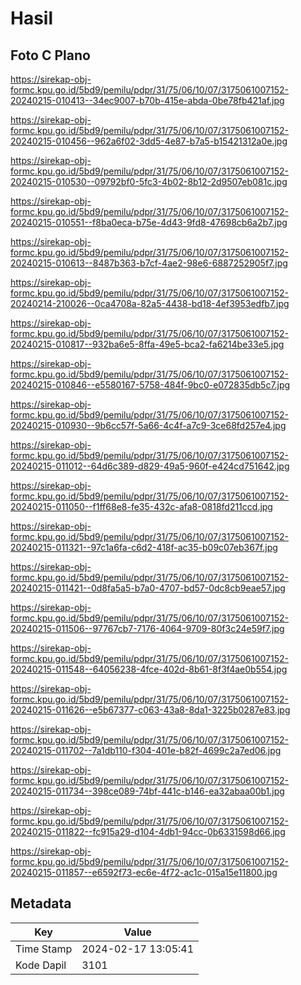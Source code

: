 # Hasil

## Foto C Plano

https://sirekap-obj-formc.kpu.go.id/5bd9/pemilu/pdpr/31/75/06/10/07/3175061007152-20240215-010413--34ec9007-b70b-415e-abda-0be78fb421af.jpg

https://sirekap-obj-formc.kpu.go.id/5bd9/pemilu/pdpr/31/75/06/10/07/3175061007152-20240215-010456--962a6f02-3dd5-4e87-b7a5-b15421312a0e.jpg

https://sirekap-obj-formc.kpu.go.id/5bd9/pemilu/pdpr/31/75/06/10/07/3175061007152-20240215-010530--09792bf0-5fc3-4b02-8b12-2d9507eb081c.jpg

https://sirekap-obj-formc.kpu.go.id/5bd9/pemilu/pdpr/31/75/06/10/07/3175061007152-20240215-010551--f8ba0eca-b75e-4d43-9fd8-47698cb6a2b7.jpg

https://sirekap-obj-formc.kpu.go.id/5bd9/pemilu/pdpr/31/75/06/10/07/3175061007152-20240215-010613--8487b363-b7cf-4ae2-98e6-6887252905f7.jpg

https://sirekap-obj-formc.kpu.go.id/5bd9/pemilu/pdpr/31/75/06/10/07/3175061007152-20240214-210026--0ca4708a-82a5-4438-bd18-4ef3953edfb7.jpg

https://sirekap-obj-formc.kpu.go.id/5bd9/pemilu/pdpr/31/75/06/10/07/3175061007152-20240215-010817--932ba6e5-8ffa-49e5-bca2-fa6214be33e5.jpg

https://sirekap-obj-formc.kpu.go.id/5bd9/pemilu/pdpr/31/75/06/10/07/3175061007152-20240215-010846--e5580167-5758-484f-9bc0-e072835db5c7.jpg

https://sirekap-obj-formc.kpu.go.id/5bd9/pemilu/pdpr/31/75/06/10/07/3175061007152-20240215-010930--9b6cc57f-5a66-4c4f-a7c9-3ce68fd257e4.jpg

https://sirekap-obj-formc.kpu.go.id/5bd9/pemilu/pdpr/31/75/06/10/07/3175061007152-20240215-011012--64d6c389-d829-49a5-960f-e424cd751642.jpg

https://sirekap-obj-formc.kpu.go.id/5bd9/pemilu/pdpr/31/75/06/10/07/3175061007152-20240215-011050--f1ff68e8-fe35-432c-afa8-0818fd211ccd.jpg

https://sirekap-obj-formc.kpu.go.id/5bd9/pemilu/pdpr/31/75/06/10/07/3175061007152-20240215-011321--97c1a6fa-c6d2-418f-ac35-b09c07eb367f.jpg

https://sirekap-obj-formc.kpu.go.id/5bd9/pemilu/pdpr/31/75/06/10/07/3175061007152-20240215-011421--0d8fa5a5-b7a0-4707-bd57-0dc8cb9eae57.jpg

https://sirekap-obj-formc.kpu.go.id/5bd9/pemilu/pdpr/31/75/06/10/07/3175061007152-20240215-011506--97767cb7-7176-4064-9709-80f3c24e59f7.jpg

https://sirekap-obj-formc.kpu.go.id/5bd9/pemilu/pdpr/31/75/06/10/07/3175061007152-20240215-011548--64056238-4fce-402d-8b61-8f3f4ae0b554.jpg

https://sirekap-obj-formc.kpu.go.id/5bd9/pemilu/pdpr/31/75/06/10/07/3175061007152-20240215-011626--e5b67377-c063-43a8-8da1-3225b0287e83.jpg

https://sirekap-obj-formc.kpu.go.id/5bd9/pemilu/pdpr/31/75/06/10/07/3175061007152-20240215-011702--7a1db110-f304-401e-b82f-4699c2a7ed06.jpg

https://sirekap-obj-formc.kpu.go.id/5bd9/pemilu/pdpr/31/75/06/10/07/3175061007152-20240215-011734--398ce089-74bf-441c-b146-ea32abaa00b1.jpg

https://sirekap-obj-formc.kpu.go.id/5bd9/pemilu/pdpr/31/75/06/10/07/3175061007152-20240215-011822--fc915a29-d104-4db1-94cc-0b6331598d66.jpg

https://sirekap-obj-formc.kpu.go.id/5bd9/pemilu/pdpr/31/75/06/10/07/3175061007152-20240215-011857--e6592f73-ec6e-4f72-ac1c-015a15e11800.jpg


## Metadata

| Key        | Value               |
| ---------- | ------------------- |
| Time Stamp | 2024-02-17 13:05:41 |
| Kode Dapil | 3101                |




